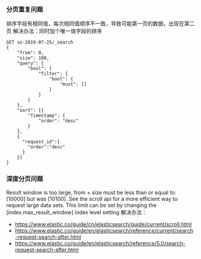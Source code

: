 ### 分页重复问题
排序字段有相同值，每次相同值顺序不一致，导致可能第一页的数据，出现在第二页
解决办法：同时加个唯一值字段的排序
```dsl
GET xx-2019-07-25/_search
{
	"from": 0,
	"size": 100,
	"query": {
		"bool": {
			"filter": {
				"bool": {
					"must": []
				}
			}
		}
	},
	"sort": [{
		"Timestamp": {
			"order": "desc"
		}
	},
	{
	  "request_id":{
	    "order":"desc"
	  }
	}]
}
```

### 深度分页问题
Result window is too large, from + size must be less than or equal to: [10000] but was [10100]. See the scroll api for a more efficient way to request large data sets. This limit can be set by changing the [index.max_result_window] index level setting
解决办法：
- https://www.elastic.co/guide/cn/elasticsearch/guide/current/scroll.html
- https://www.elastic.co/guide/en/elasticsearch/reference/current/search-request-search-after.html
- https://www.elastic.co/guide/en/elasticsearch/reference/5.0/search-request-search-after.html

